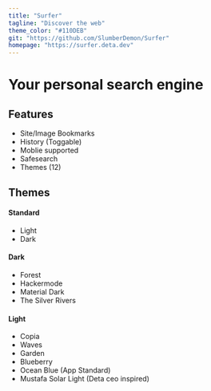 ```yaml
---
title: "Surfer"
tagline: "Discover the web"
theme_color: "#110DEB"
git: "https://github.com/SlumberDemon/Surfer"
homepage: "https://surfer.deta.dev"
---
```


# Your personal search engine

## Features
- Site/Image Bookmarks
- History (Toggable)
- Moblie supported
- Safesearch
- Themes (12)

## Themes

#### Standard
- Light 
- Dark

#### Dark

- Forest
- Hackermode
- Material Dark
- The Silver Rivers

#### Light

- Copia
- Waves
- Garden
- Blueberry
- Ocean Blue (App Standard)
- Mustafa Solar Light (Deta ceo inspired)